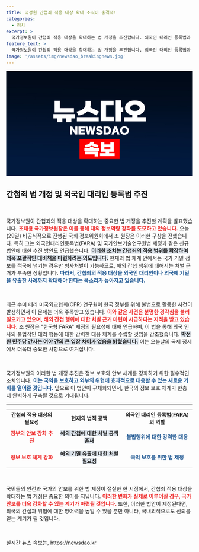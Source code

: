 ```yaml
---
title: 국정원 간첩죄 적용 대상 확대 소식이 충격적!
categories:
  - 정치
excerpt: >
  국가정보원이 간첩죄 적용 대상을 확대하는 법 개정을 추진합니다. 외국인 대리인 등록법과 함께 해외 간첩 행위 처벌 근거 마련에 나서며, 여야 간 입장 차가 없는 상황이 주목받고 있습니다.
feature_text: >
  국가정보원이 간첩죄 적용 대상을 확대하는 법 개정을 추진합니다. 외국인 대리인 등록법과 함께 해외 간첩 행위 처벌 근거 마련에 나서며, 여야 간 입장 차가 없는 상황이 주목받고 있습니다.
image: '/assets/img/newsdao_breakingnews.jpg'
---
```


<p><img src="/assets/img/newsdao_breakingnews.jpg" alt="bookingtag 속보" /></p>

<h2 data-ke-size="size26">간첩죄 법 개정 및 외국인 대리인 등록법 추진</h2>

<p data-ke-size="size16">&nbsp;</p>

<p>국가정보원이 간첩죄의 적용 대상을 확대하는 중요한 법 개정을 추진할 계획을 발표했습니다. <b><span style="color: #ee2323;">조태용 국가정보원장은 이를 통해 대외 정보역량 강화를 도모하고 있습니다.</span></b> 오늘(29일) 비공식적으로 진행된 국회 정보위원회에서 조 원장은 이러한 구상을 전했습니다. 특히 그는 외국인대리인등록법(FARA) 및 국가안보기술연구원법 제정과 같은 신규 법안에 대한 추진 방안도 언급했습니다. <b><span style="background-color: #21538527;">이러한 조치는 간첩죄의 적용 범위를 확장하여 더욱 포괄적인 대비책을 마련하려는 의도입니다.</span></b> 현재의 법 체계 안에서는 국가 기밀 정보를 적국에 넘기는 경우만 형사처벌이 가능하므로, 해외 간첩 행위에 대해서는 처벌 근거가 부족한 상황입니다. <b><span style="color: #1a5490;">따라서, 간첩죄의 적용 대상을 외국인 대리인이나 외국에 기밀을 유출한 사례까지 확대해야 한다는 목소리가 높아지고 있습니다.</span></b></p>

<p data-ke-size="size16">&nbsp;</p>

<p>최근 수미 테리 미국외교협회(CFR) 연구원이 한국 정부를 위해 불법으로 활동한 사건이 발생하면서 이 문제는 더욱 주목받고 있습니다. <b><span style="color: #ee2323;">이와 같은 사건은 분명한 경각심을 불러일으키고 있으며, 해외 간첩 행위에 대한 처벌 근거 마련이 시급하다는 지적을 받고 있습니다.</span></b> 조 원장은 "한국형 FARA" 제정의 필요성에 대해 언급하며, 이 법을 통해 외국 인사의 불법적인 대리 행동에 대한 강력한 대응 체계를 수립할 것임을 강조했습니다. <b><span style="background-color: #21538527;">박선원 민주당 간사는 여야 간의 큰 입장 차이가 없음을 밝혔습니다.</span></b> 이는 오늘날의 국제 정세에서 더욱더 중요한 사항으로 여겨집니다.</p>

<p data-ke-size="size16">&nbsp;</p>

<p>국가정보원의 이러한 법 개정 추진은 정보 보호와 안보 체계를 강화하기 위한 필수적인 조치입니다. <b><span style="color: #1a5490;">이는 국익을 보호하고 외부의 위협에 효과적으로 대응할 수 있는 새로운 기회를 열어줄 것입니다.</span></b> 앞으로 이 법안이 구체화되면서, 한국의 정보 보호 체계가 한층 더 완벽하게 구축될 것으로 기대됩니다.</p>

<hr />

<table style="width: 100%;">
<tr>
<td style="text-align: center; height: 17px;"><b>간첩죄 적용 대상의 필요성</b></td>
<td style="text-align: center; height: 17px;"><b>현재의 법적 공백</b></td>
<td style="text-align: center; height: 17px;"><b>외국인 대리인 등록법(FARA)의 역할</b></td>
</tr>
<tr>
<td style="text-align: center; height: 50px;"><b><span style="color: #ee2323;">정부의 안보 강화 추진</span></b></td>
<td style="text-align: center; height: 50px;"><b><span style="background-color: #21538527;">해외 간첩에 대한 처벌 공백 존재</span></b></td>
<td style="text-align: center; height: 50px;"><b><span style="color: #1a5490;">불법행위에 대한 강력한 대응</span></b></td>
</tr>
<tr>
<td style="text-align: center; height: 50px;"><b><span style="color: #ee2323;">정보 보호 체계 강화</span></b></td>
<td style="text-align: center; height: 50px;"><b><span style="background-color: #21538527;">해외 기밀 유출에 대한 처벌 필요성</span></b></td>
<td style="text-align: center; height: 50px;"><b><span style="color: #1a5490;">국익 보호를 위한 법 제정</span></b></td>
</tr>
</table>

<p data-ke-size="size16">&nbsp;</p>

<p>국민들의 안전과 국가의 안보를 위한 법 제정이 절실한 현 시점에서, 간첩죄 적용 대상을 확대하는 법 개정은 중요한 의미를 지닙니다. <b><span style="color: #ee2323;">이러한 변화가 실제로 이루어질 경우, 국가안보를 더욱 강화할 수 있는 계기가 마련될 것입니다.</span></b> 또한, 이러한 법안이 제정된다면, 외국의 간섭과 위협에 대한 방어력을 높일 수 있을 뿐만 아니라, 국내외적으로도 신뢰를 얻는 계기가 될 것입니다.</p>

<p data-ke-size="size16">&nbsp;</p>
실시간 뉴스 속보는, <a href="https://newsdao.kr" rel="dofollow">https://newsdao.kr</a>


